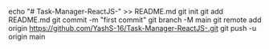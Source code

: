 echo "# Task-Manager-ReactJS-" >> README.md
git init
git add README.md
git commit -m "first commit"
git branch -M main
git remote add origin https://github.com/YashS-16/Task-Manager-ReactJS-.git
git push -u origin main
